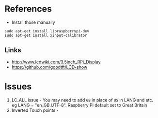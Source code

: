 # References


* Install those manually
```
sudo apt-get install libraspberrypi-dev
sudo apt-get install xinput-calibrator

```

## Links
* http://www.lcdwiki.com/3.5inch_RPi_Display
* https://github.com/goodtft/LCD-show


# Issues
1. LC_ALL issue - You may need to add `GB` in place of `US` in LANG and etc. eg LANG = "en_GB.UTF-8". Raspberry PI default set to Great Britain
2. Inverted Touch points - 
